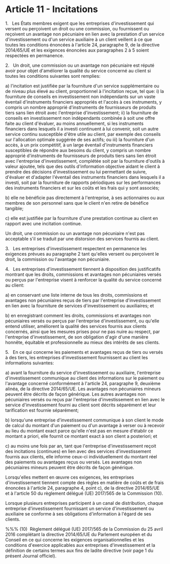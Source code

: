 # Article 11 - Incitations


1.   Les États membres exigent que les entreprises d'investissement qui versent ou perçoivent un droit ou une commission, ou fournissent ou reçoivent un avantage non pécuniaire en lien avec la prestation d'un service d'investissement ou d'un service auxiliaire à un client veillent à ce que toutes les conditions énoncées à l'article 24, paragraphe 9, de la directive 2014/65/UE et les exigences énoncées aux paragraphes 2 à 5 soient respectées en permanence.

2.   Un droit, une commission ou un avantage non pécuniaire est réputé avoir pour objet d'améliorer la qualité du service concerné au client si toutes les conditions suivantes sont remplies:

a) l'incitation est justifiée par la fourniture d'un service supplémentaire ou de niveau plus élevé au client, proportionnel à l'incitation reçue, tel que: i) la fourniture de conseils en investissement non indépendants sur un vaste éventail d'instruments financiers appropriés et l'accès à ces instruments, y compris un nombre approprié d'instruments de fournisseurs de produits tiers sans lien étroit avec l'entreprise d'investissement; ii) la fourniture de conseils en investissement non indépendants combinée à soit une offre faite au client d'évaluer, au moins annuellement, si les instruments financiers dans lesquels il a investi continuent à lui convenir, soit un autre service continu susceptible d'être utile au client, par exemple des conseils sur l'allocation optimale suggérée de ses actifs; ou iii) la fourniture d'un accès, à un prix compétitif, à un large éventail d'instruments financiers susceptibles de répondre aux besoins du client, y compris un nombre approprié d'instruments de fournisseurs de produits tiers sans lien étroit avec l'entreprise d'investissement, complétée soit par la fourniture d'outils à valeur ajoutée, tels que des outils d'information objective aidant le client à prendre des décisions d'investissement ou lui permettant de suivre, d'évaluer et d'adapter l'éventail des instruments financiers dans lesquels il a investi, soit par la fourniture de rapports périodiques sur les performances des instruments financiers et sur les coûts et les frais qui y sont associés;

b) elle ne bénéficie pas directement à l'entreprise, à ses actionnaires ou aux membres de son personnel sans que le client n'en retire de bénéfice tangible;

c) elle est justifiée par la fourniture d'une prestation continue au client en rapport avec une incitation continue.

Un droit, une commission ou un avantage non pécuniaire n'est pas acceptable s'il se traduit par une distorsion des services fournis au client.

3.   Les entreprises d'investissement respectent en permanence les exigences prévues au paragraphe 2 tant qu'elles versent ou perçoivent le droit, la commission ou l'avantage non pécuniaire.

4.   Les entreprises d'investissement tiennent à disposition des justificatifs montrant que les droits, commissions et avantages non pécuniaires versés ou perçus par l'entreprise visent à renforcer la qualité du service concerné au client:

a) en conservant une liste interne de tous les droits, commissions et avantages non pécuniaires reçus de tiers par l'entreprise d'investissement en lien avec la fourniture de services d'investissement ou auxiliaires; et

b) en enregistrant comment les droits, commissions et avantages non pécuniaires versés ou perçus par l'entreprise d'investissement, ou qu'elle entend utiliser, améliorent la qualité des services fournis aux clients concernés, ainsi que les mesures prises pour ne pas nuire au respect, par l'entreprise d'investissement, de son obligation d'agir d'une manière honnête, équitable et professionnelle au mieux des intérêts de ses clients.

5.   En ce qui concerne les paiements et avantages reçus de tiers ou versés à des tiers, les entreprises d'investissement fournissent au client les informations suivantes:

a) avant la fourniture du service d'investissement ou auxiliaire, l'entreprise d'investissement communique au client des informations sur le paiement ou l'avantage concerné conformément à l'article 24, paragraphe 9, deuxième alinéa, de la directive 2014/65/UE. Les avantages non pécuniaires mineurs peuvent être décrits de façon générique. Les autres avantages non pécuniaires versés ou reçus par l'entreprise d'investissement en lien avec le service d'investissement fourni au client sont décrits séparément et leur tarification est fournie séparément;

b) lorsqu'une entreprise d'investissement communique à son client le mode de calcul du montant d'un paiement ou d'un avantage à verser ou à recevoir au lieu du montant exact parce qu'elle n'est pas en mesure d'établir ce montant a priori, elle fournit ce montant exact à son client a posteriori; et

c) au moins une fois par an, tant que l'entreprise d'investissement reçoit des incitations (continues) en lien avec des services d'investissement fournis aux clients, elle informe ceux-ci individuellement du montant réel des paiements ou avantages reçus ou versés. Les avantages non pécuniaires mineurs peuvent être décrits de façon générique.

Lorsqu'elles mettent en œuvre ces exigences, les entreprises d'investissement tiennent compte des règles en matière de coûts et de frais énoncées à l'article 24, paragraphe 4, point c), de la directive 2014/65/UE et à l'article 50 du règlement délégué (UE) 2017/565 de la Commission (10).

Lorsque plusieurs entreprises participent à un canal de distribution, chaque entreprise d'investissement fournissant un service d'investissement ou auxiliaire se conforme à ses obligations d'information à l'égard de ses clients.

%%% (10)  Règlement délégué (UE) 2017/565 de la Commission du 25 avril 2016 complétant la directive 2014/65/UE du Parlement européen et du Conseil en ce qui concerne les exigences organisationnelles et les conditions d'exercice applicables aux entreprises d'investissement et la définition de certains termes aux fins de ladite directive (voir page 1 du présent Journal officiel).
